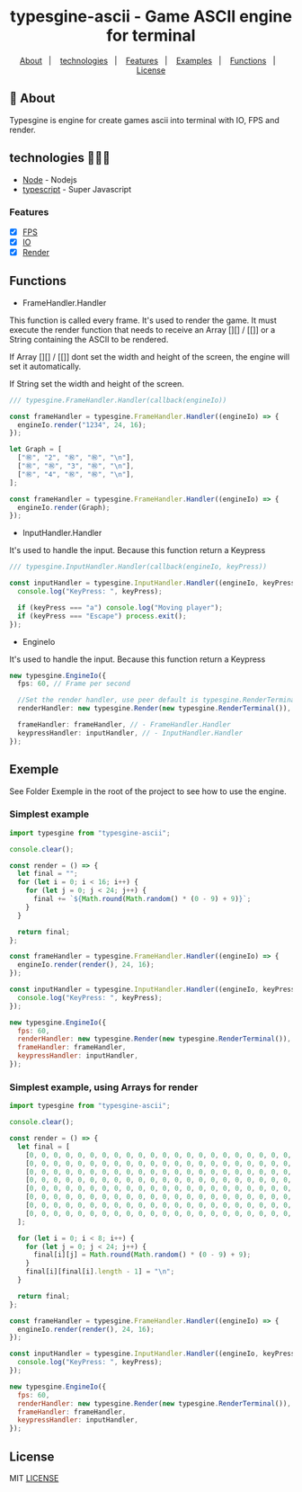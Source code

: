 <h1 align="center">typesgine-ascii - Game ASCII engine for terminal</h1>

<p align="center">
  <a href="#about">About</a>&nbsp;&nbsp;&nbsp;|&nbsp;&nbsp;&nbsp;
  <a href="#technologies">technologies</a>&nbsp;&nbsp;&nbsp;|&nbsp;&nbsp;&nbsp;
  <a href="#Features">Features</a>&nbsp;&nbsp;&nbsp;|&nbsp;&nbsp;&nbsp;
  <a href="#Examples">Examples</a>&nbsp;&nbsp;&nbsp;|&nbsp;&nbsp;&nbsp;
  <a href="#Funcs">Functions</a>&nbsp;&nbsp;&nbsp;|&nbsp;&nbsp;&nbsp;
  <a href="#license">License</a>
</p>

## :notebook: About

<div id="about"></div>

Typesgine is engine for create games ascii into terminal with IO, FPS and render.

## technologies 🐱‍🏍🎂

<div id="technologies"></div>

- [Node](http://nodejs.org/) - Nodejs
- [typescript](https://www.typescriptlang.org/) - Super Javascript

### Features

<div id="Features"></div>

- [x] [FPS](#fps)
- [x] [IO](#io)
- [x] [Render](#render)

<div id="Funcs"></div>

## Functions

- FrameHandler.Handler

This function is called every frame. It's used to render the game.
It must execute the render function that needs to receive an Array [][] / [[]] or a String containing the ASCII to be rendered.

If Array [][] / [[]] dont set the width and height of the screen, the engine will set it automatically.

If String set the width and height of the screen.

```typescript
/// typesgine.FrameHandler.Handler(callback(engineIo))

const frameHandler = typesgine.FrameHandler.Handler((engineIo) => {
  engineIo.render("1234", 24, 16);
});

let Graph = [
  ["㊗", "2", "㊗", "㊗", "\n"],
  ["㊗", "㊗", "3", "㊗", "\n"],
  ["㊗", "4", "㊗", "㊗", "\n"],
];

const frameHandler = typesgine.FrameHandler.Handler((engineIo) => {
  engineIo.render(Graph);
});
```

- InputHandler.Handler

It's used to handle the input. Because this function return a Keypress

```typescript
/// typesgine.InputHandler.Handler(callback(engineIo, keyPress))

const inputHandler = typesgine.InputHandler.Handler((engineIo, keyPress) => {
  console.log("KeyPress: ", keyPress);

  if (keyPress === "a") console.log("Moving player");
  if (keyPress === "Escape") process.exit();
});
```

- EngineIo

It's used to handle the input. Because this function return a Keypress

```typescript
new typesgine.EngineIo({
  fps: 60, // Frame per second

  //Set the render handler, use peer default is typesgine.RenderTerminal for terminal.
  renderHandler: new typesgine.Render(new typesgine.RenderTerminal()),

  frameHandler: frameHandler, // - FrameHandler.Handler
  keypressHandler: inputHandler, // - InputHandler.Handler
});
```

<div id="Examples"></div>

## Exemple

See Folder Exemple in the root of the project to see how to use the engine.

### Simplest example

```javascript
import typesgine from "typesgine-ascii";

console.clear();

const render = () => {
  let final = "";
  for (let i = 0; i < 16; i++) {
    for (let j = 0; j < 24; j++) {
      final += `${Math.round(Math.random() * (0 - 9) + 9)}`;
    }
  }

  return final;
};

const frameHandler = typesgine.FrameHandler.Handler((engineIo) => {
  engineIo.render(render(), 24, 16);
});

const inputHandler = typesgine.InputHandler.Handler((engineIo, keyPress) => {
  console.log("KeyPress: ", keyPress);
});

new typesgine.EngineIo({
  fps: 60,
  renderHandler: new typesgine.Render(new typesgine.RenderTerminal()),
  frameHandler: frameHandler,
  keypressHandler: inputHandler,
});
```

### Simplest example, using Arrays for render

```javascript
import typesgine from "typesgine-ascii";

console.clear();

const render = () => {
  let final = [
    [0, 0, 0, 0, 0, 0, 0, 0, 0, 0, 0, 0, 0, 0, 0, 0, 0, 0, 0, 0, 0, 0, 0, 0],
    [0, 0, 0, 0, 0, 0, 0, 0, 0, 0, 0, 0, 0, 0, 0, 0, 0, 0, 0, 0, 0, 0, 0, 0],
    [0, 0, 0, 0, 0, 0, 0, 0, 0, 0, 0, 0, 0, 0, 0, 0, 0, 0, 0, 0, 0, 0, 0, 0],
    [0, 0, 0, 0, 0, 0, 0, 0, 0, 0, 0, 0, 0, 0, 0, 0, 0, 0, 0, 0, 0, 0, 0, 0],
    [0, 0, 0, 0, 0, 0, 0, 0, 0, 0, 0, 0, 0, 0, 0, 0, 0, 0, 0, 0, 0, 0, 0, 0],
    [0, 0, 0, 0, 0, 0, 0, 0, 0, 0, 0, 0, 0, 0, 0, 0, 0, 0, 0, 0, 0, 0, 0, 0],
    [0, 0, 0, 0, 0, 0, 0, 0, 0, 0, 0, 0, 0, 0, 0, 0, 0, 0, 0, 0, 0, 0, 0, 0],
    [0, 0, 0, 0, 0, 0, 0, 0, 0, 0, 0, 0, 0, 0, 0, 0, 0, 0, 0, 0, 0, 0, 0, 0],
  ];

  for (let i = 0; i < 8; i++) {
    for (let j = 0; j < 24; j++) {
      final[i][j] = Math.round(Math.random() * (0 - 9) + 9);
    }
    final[i][final[i].length - 1] = "\n";
  }

  return final;
};

const frameHandler = typesgine.FrameHandler.Handler((engineIo) => {
  engineIo.render(render(), 24, 16);
});

const inputHandler = typesgine.InputHandler.Handler((engineIo, keyPress) => {
  console.log("KeyPress: ", keyPress);
});

new typesgine.EngineIo({
  fps: 60,
  renderHandler: new typesgine.Render(new typesgine.RenderTerminal()),
  frameHandler: frameHandler,
  keypressHandler: inputHandler,
});
```

## License

<div id="license"></div>

MIT [LICENSE](LICENSE.md)

